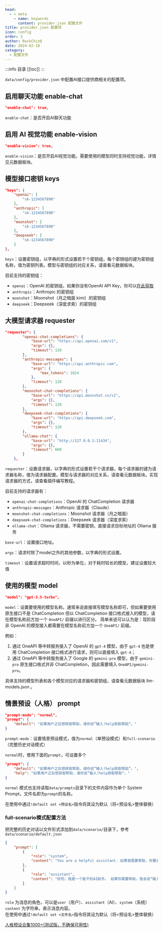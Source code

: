 ```yaml
---
head:
  - - meta
    - name: keywords
      content: provider.json 配置文件
title: provider.json 配置项
icon: config
order: 3
author: RockChinQ
date: 2024-02-18
category:
  - 配置文件
---
```



:::info 目录
[[toc]]
:::

`data/config/provider.json` 中配置AI接口提供商相关的配置项。

## 启用聊天功能 enable-chat

```json
"enable-chat": true,
```

`enable-chat`：是否开启AI聊天功能

## 启用 AI 视觉功能 enable-vision

```json
"enable-vision": true,
```

`enable-vision`：是否开启AI视觉功能。需要使用的模型同时支持视觉功能，详情见元数据板块。

## 模型接口密钥 keys

```json
"keys": {
    "openai": [
        "sk-1234567890"
    ],
    "anthropic": [
        "sk-1234567890"
    ],
    "moonshot": [
        "sk-1234567890"
    ],
    "deepseek": [
        "sk-1234567890"
    ]
},
```

`keys`：设置密钥组，以字典的形式设置若干个密钥组，每个密钥组的键为密钥组名称，值为密钥列表。模型与密钥组的对应关系，请查看元数据板块。

目前支持的密钥组：

- `openai`：OpenAI 的密钥组，如果你没有OpenAI API Key，你可以[在此获取](https://ai.lazyshare.top/)
- `anthropic`：Anthropic 的密钥组
- `moonshot`：Moonshot（月之暗面 kimi）的密钥组
- `deepseek`：Deepseek（深度求索）的密钥组

## 大模型请求器 requester

```json
"requester": {
        "openai-chat-completions": {
            "base-url": "https://api.openai.com/v1",
            "args": {},
            "timeout": 120
        },
        "anthropic-messages": {
            "base-url": "https://api.anthropic.com",
            "args": {
                "max_tokens": 1024
            },
            "timeout": 120
        },
        "moonshot-chat-completions": {
            "base-url": "https://api.moonshot.cn/v1",
            "args": {},
            "timeout": 120
        },
        "deepseek-chat-completions": {
            "base-url": "https://api.deepseek.com",
            "args": {},
            "timeout": 120
        },
        "ollama-chat": {
            "base-url": "http://127.0.0.1:11434",
            "args": {},
            "timeout": 600
        }
    },
```

`requester`：设置请求器，以字典的形式设置若干个请求器，每个请求器的键为请求器名称，值为请求器配置。模型与请求器的对应关系，请查看元数据板块。实现请求器的方式，请查看插件编写教程。

目前支持的请求器有：

- `openai-chat-completions`：OpenAI 的 ChatCompletion 请求器
- `anthropic-messages`：Anthropic 请求器（Claude）
- `moonshot-chat-completions`：Moonshot 请求器（月之暗面）
- `deepseek-chat-completions`：Deepseek 请求器（深度求索）
- `ollama-chat`：Ollama 请求器，不需要密钥，直接请求目标地址的 Ollama 服务

`base-url`：设置接口地址。

`args`：请求时除了model之外的其他参数，以字典的形式设置。

`timeout`：设置请求超时时间，以秒为单位，对于耗时较长的模型，建议设置较大值

## 使用的模型 model

```json
"model": "gpt-3.5-turbo",
```

`model`：设置要使用的模型名称。通常来说直接填写模型名称即可，但如果要使用原生接口不是 ChatCompletion 但以 ChatCompletion 接口格式接入的模型，请在模型名称前方加一个 `OneAPI/` 前缀以进行区分。
简单来说可以认为是：现阶段非 OpenAI 的模型接入都需要在模型名称前方加一个 `OneAPI/` 前缀。

例如：  
1. 通过 OneAPI 等中转服务接入了 OpenAI 的 `gpt-4` 模型，由于 `gpt-4` 也是使用 ChatCompletion 接口格式进行请求，则可以直接填入 `gpt-4`；  
2. 通过 OneAPI 等中转服务接入了 Google 的 `gemini-pro` 模型，由于 `gemini-pro` 原生接口格式并非 ChatCompletion，因此需要填入 `OneAPI/gemini-pro`。

具体支持的模型列表和各个模型对应的请求器和密钥组，请查看元数据板块 llm-models.json 。

## 情景预设（人格） prompt

```json
"prompt-mode": "normal",
"prompt": {
    "default": "如果用户之后想获取帮助，请你说”输入!help获取帮助“。" 
}
```

`prompt-mode`：设置情景预设模式，值为`normal`（单预设模式）和`full-scenario`（完整历史对话模式）

`normal`时，使用下面的`prompt`，可设置多个

```json
"prompt": {
    "default": "如果用户之后想获取帮助，请你说”输入!help获取帮助“。",
    "help": "如果用户之后想获取帮助，请你说”输入!help获取帮助“。"
}
```

`normal` 模式也支持读取`data/prompts`目录下的文件内容作为单个 System Prompt，文件名即为`prompt`的名称。

在使用中通过`!default set <预设名>`指令将其设为默认（将<预设名>整体替换）

### full-scenario模式配置方法

把完整的历史对话以文件形式添加到`data/scenario/`目录下，参考`data/scenario/default.json`

```json
{
    "prompt": [
        {
            "role": "system",
            "content": "You are a helpful assistant. 如果我需要帮助，你要说“输入!help获得帮助”"
        },
        {
            "role": "assistant",
            "content": "好的，我是一个能干的AI助手。 如果你需要帮助，我会说“输入!help获得帮助”"
        }
    ]
}
```

`role` 为消息的角色，可以是`user`（用户）、`assistant`（AI）、`system`（系统）
`content` 为字符串，表示消息内容。  
在使用中通过`!default set <文件名>`指令将其设为默认（将<预设名>整体替换）

[人格预设合集1000+(测试版，不确保可用性)](../deploy/README.md#人格预设合集)
